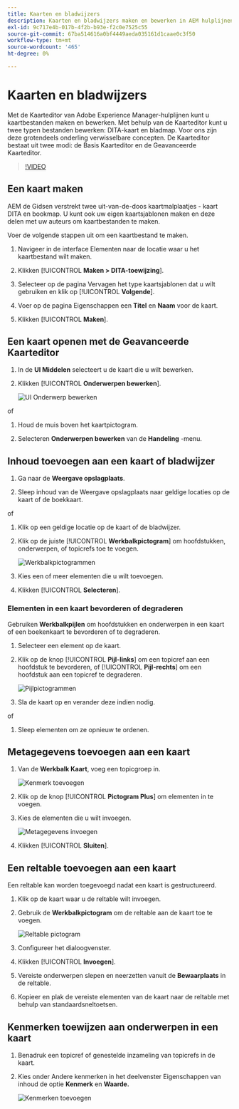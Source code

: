 ```yaml
---
title: Kaarten en bladwijzers
description: Kaarten en bladwijzers maken en bewerken in AEM hulplijnen
exl-id: 9c717e4b-017b-4f2b-b93e-f2c0e7525c55
source-git-commit: 67ba514616a0bf4449aeda035161d1caae0c3f50
workflow-type: tm+mt
source-wordcount: '465'
ht-degree: 0%

---
```


# Kaarten en bladwijzers

Met de Kaarteditor van Adobe Experience Manager-hulplijnen kunt u kaartbestanden maken en bewerken. Met behulp van de Kaarteditor kunt u twee typen bestanden bewerken: DITA-kaart en bladmap. Voor ons zijn deze grotendeels onderling verwisselbare concepten.
De Kaarteditor bestaat uit twee modi: de Basis Kaarteditor en de Geavanceerde Kaarteditor.

>[!VIDEO](https://video.tv.adobe.com/v/342766?quality=12&learn=on)

## Een kaart maken

AEM de Gidsen verstrekt twee uit-van-de-doos kaartmalplaatjes - kaart DITA en bookmap. U kunt ook uw eigen kaartsjablonen maken en deze delen met uw auteurs om kaartbestanden te maken.

Voer de volgende stappen uit om een kaartbestand te maken.

1. Navigeer in de interface Elementen naar de locatie waar u het kaartbestand wilt maken.

1. Klikken [!UICONTROL **Maken > DITA-toewijzing**].

1. Selecteer op de pagina Vervagen het type kaartsjablonen dat u wilt gebruiken en klik op [!UICONTROL **Volgende**].

1. Voer op de pagina Eigenschappen een **Titel** en **Naam** voor de kaart.

1. Klikken [!UICONTROL **Maken**].

## Een kaart openen met de Geavanceerde Kaarteditor

1. In de **UI Middelen** selecteert u de kaart die u wilt bewerken.

1. Klikken [!UICONTROL **Onderwerpen bewerken**].

   ![UI Onderwerp bewerken](images/lesson-14/edit-topics.png)

of

1. Houd de muis boven het kaartpictogram.

1. Selecteren **Onderwerpen bewerken** van de **Handeling** -menu.


## Inhoud toevoegen aan een kaart of bladwijzer

1. Ga naar de **Weergave opslagplaats**.

1. Sleep inhoud van de Weergave opslagplaats naar geldige locaties op de kaart of de boekkaart.

of

1. Klik op een geldige locatie op de kaart of de bladwijzer.

1. Klik op de juiste [!UICONTROL **Werkbalkpictogram**] om hoofdstukken, onderwerpen, of topicrefs toe te voegen.

   ![Werkbalkpictogrammen](images/lesson-14/toolbar-icons.png)

1. Kies een of meer elementen die u wilt toevoegen.

1. Klikken [!UICONTROL **Selecteren**].

### Elementen in een kaart bevorderen of degraderen

Gebruiken **Werkbalkpijlen** om hoofdstukken en onderwerpen in een kaart of een boekenkaart te bevorderen of te degraderen.

1. Selecteer een element op de kaart.

1. Klik op de knop [!UICONTROL **Pijl-links**] om een topicref aan een hoofdstuk te bevorderen, of [!UICONTROL **Pijl-rechts**] om een hoofdstuk aan een topicref te degraderen.

   ![Pijlpictogrammen](images/lesson-14/toolbar-arrows.png)

1. Sla de kaart op en verander deze indien nodig.

of

1. Sleep elementen om ze opnieuw te ordenen.

## Metagegevens toevoegen aan een kaart

1. Van de **Werkbalk Kaart**, voeg een topicgroep in.

   ![Kenmerk toevoegen](images/lesson-14/add-topicgroup.png)

1. Klik op de knop [!UICONTROL **Pictogram Plus**] om elementen in te voegen.

1. Kies de elementen die u wilt invoegen.

   ![Metagegevens invoegen](images/lesson-14/insert-metadata.png)

1. Klikken [!UICONTROL **Sluiten**].

## Een reltable toevoegen aan een kaart

Een reltable kan worden toegevoegd nadat een kaart is gestructureerd.

1. Klik op de kaart waar u de reltable wilt invoegen.

1. Gebruik de **Werkbalkpictogram** om de reltable aan de kaart toe te voegen.

   ![Reltable pictogram](images/lesson-14/reltable-icon.png)

1. Configureer het dialoogvenster.

1. Klikken [!UICONTROL **Invoegen**].

1. Vereiste onderwerpen slepen en neerzetten vanuit de **Bewaarplaats** in de reltable.

1. Kopieer en plak de vereiste elementen van de kaart naar de reltable met behulp van standaardsneltoetsen.

## Kenmerken toewijzen aan onderwerpen in een kaart

1. Benadruk een topicref of genestelde inzameling van topicrefs in de kaart.

1. Kies onder Andere kenmerken in het deelvenster Eigenschappen van inhoud de optie **Kenmerk** en **Waarde.**

   ![Kenmerken toevoegen](images/lesson-14/add-attribute.png)
